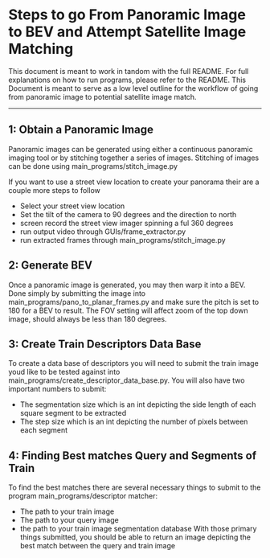 # Steps to go From Panoramic Image to BEV and Attempt Satellite Image Matching
This document is meant to work in tandom with the full README. For full explanations on how to run programs, please refer to the README. This Document is meant to serve as a low level outline for the workflow of going from panoramic image to potential satellite image match.

---

## 1: Obtain a Panoramic Image
Panoramic images can be generated using either a continuous panoramic imaging tool or by stitching together a series of images. Stitching of images can be done using main_programs/stitch_image.py

If you want to use a street view location to create your panorama their are a couple more steps to follow
- Select your street view location
- Set the tilt of the camera to 90 degrees and the direction to north
- screen record the street view imager spinning a ful 360 degrees
- run output video through GUIs/frame_extractor.py
- run extracted frames through main_programs/stitch_image.py

## 2: Generate BEV
Once a panoramic image is generated, you may then warp it into a BEV. Done simply by submitting the image into main_programs/pano_to_planar_frames.py and make sure the pitch is set to 180 for a BEV to result. The FOV setting will affect zoom of the top down image, should always be less than 180 degrees. 

## 3: Create Train Descriptors Data Base
To create a data base of descriptors you will need to submit the train image youd like to be tested against into main_programs/create_descriptor_data_base.py. You will also have two important numbers to submit:
- The segmentation size which is an int depicting the side length of each square segment to be extracted
- The step size which is an int depicting the number of pixels between each segment

## 4: Finding Best matches Query and Segments of Train
To find the best matches there are several necessary things to submit to the program main_programs/descriptor matcher:
- The path to your train image
- The path to your query image
- the path to your train image segmentation database
With those primary things submitted, you should be able to return an image depicting the best match between the query and train image